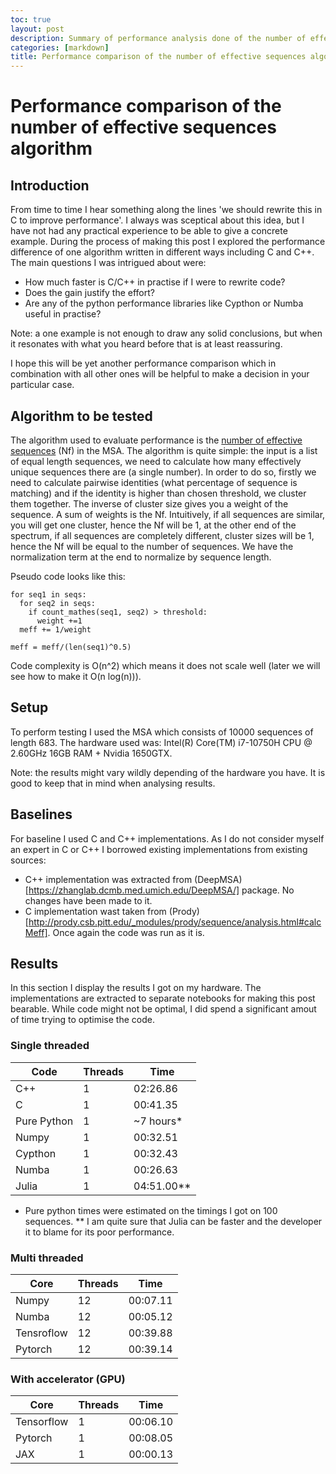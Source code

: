 ```yaml
---
toc: true
layout: post
description: Summary of performance analysis done of the number of effective sequences algorithm.
categories: [markdown]
title: Performance comparison of the number of effective sequences algorithm
---
```

# Performance comparison of the number of effective sequences algorithm

## Introduction

From time to time I hear something along the lines 'we should rewrite this in C to improve performance'. I always was sceptical about this idea, but I have not had any practical experience to be able to give a concrete example. During the process of making this post I explored the performance difference of one algorithm
written in different ways including C and C++. The main questions I was intrigued about were:
* How much faster is C/C++ in practise if I were to rewrite code?
* Does the gain justify the effort?
* Are any of the python performance libraries like Cypthon or Numba useful in practise?

Note: a one example is not enough to draw any solid conclusions, but when it resonates with what you heard before that is at least reassuring. 

I hope this will be yet another performance comparison which in combination with all other ones will be helpful to make a decision in your particular case. 

## Algorithm to be tested

The algorithm used to evaluate performance is the [number of effective sequences](https://academic.oup.com/bioinformatics/article/36/7/2105/5628221) (Nf) in the MSA.
The algorithm is quite simple: the input is a list of equal length sequences, we need to calculate how many effectively unique sequences there are (a single number).
In order to do so, firstly we need to calculate pairwise identities (what percentage of sequence is matching) and if the identity is higher than
chosen threshold, we cluster them together. The inverse of cluster size gives you a weight of the sequence. A sum of weights is the Nf. Intuitively, if all sequences are similar, you will get one cluster, hence the Nf will be 1, at the other end of the spectrum, if all sequences are completely different, cluster sizes will be 1, hence the Nf will be equal to the number of sequences.  We have the normalization term at the end to normalize by sequence length. 

Pseudo code looks like this:

```
for seq1 in seqs:
  for seq2 in seqs:
    if count_mathes(seq1, seq2) > threshold:
      weight +=1
  meff += 1/weight
 
meff = meff/(len(seq1)^0.5)
```

Code complexity is O(n^2) which means it does not scale well (later we will see how to make it O(n log(n))). 

## Setup

To perform testing I used the MSA which consists of 10000 sequences of length 683. The hardware used was: Intel(R) Core(TM) i7-10750H CPU @ 2.60GHz 16GB RAM + Nvidia 1650GTX. 

Note: the results might vary wildly depending of the hardware you have. It is good to keep that in mind when analysing results. 


## Baselines

For baseline I used C and C++ implementations. As I do not consider myself an expert in C or C++ I borrowed existing implementations from existing sources:

* C++ implementation was extracted from (DeepMSA)[https://zhanglab.dcmb.med.umich.edu/DeepMSA/] package. No changes have been made to it.
* C implementation wast taken from (Prody)[http://prody.csb.pitt.edu/_modules/prody/sequence/analysis.html#calcMeff]. Once again the code was run as it is. 

## Results

In this section I display the results I got on my hardware. The implementations are extracted to separate notebooks for making this post bearable. While code might not be optimal, I did spend a significant amout of time trying to optimise the code. 

### Single threaded

| Code            | Threads | Time      |
| --------------- | ------- | --------- |
| C++             | 1       | 02:26.86  |
| C               | 1       | 00:41.35  |
| Pure Python     | 1       | ~7 hours* |
| Numpy           | 1       | 00:32.51  |
| Cypthon         | 1       | 00:32.43  |
| Numba           | 1       | 00:26.63  |
| Julia           | 1       | 04:51.00**|

* Pure python times were estimated on the timings I got on 100 sequences. 
** I am quite sure that Julia can be faster and the developer it to blame for its poor performance. 


### Multi threaded 

| Core            | Threads | Time     |
| --------------- | ------- | -------- |
| Numpy           | 12      | 00:07.11 |
| Numba           | 12      | 00:05.12 |
| Tensroflow      | 12      | 00:39.88 |
| Pytorch         | 12      | 00:39.14 |

### With accelerator (GPU)

| Core            | Threads | Time     |
| --------------- | ------- | -------- |
| Tensorflow      | 1       | 00:06.10 |
| Pytorch         | 1       | 00:08.05 |
| JAX             | 1       | 00:00.13 |

